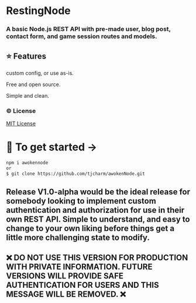 
# RestingNode

### A basic Node.js REST API with pre-made user, blog post, contact form, and game session routes and models.

## :star: Features

custom config, or use as-is.

Free and open source.

Simple and clean.

### :copyright: License

[MIT License](http://opensource.org/licenses/MIT)

# 🚀 To get started ->


```sh
npm i awokennode
or
$ git clone https://github.com/tjcharm/awokenNode.git
```

## Release V1.0-alpha would be the ideal release for somebody looking to implement custom authentication and authorization for use in their own REST API. Simple to understand, and easy to change to your own liking before things get a little more challenging state to modify.

## ❌ DO NOT USE THIS VERSION FOR PRODUCTION WITH PRIVATE INFORMATION. FUTURE VERSIONS WILL PROVIDE SAFE AUTHENTICATION FOR USERS AND THIS MESSAGE WILL BE REMOVED. ❌
